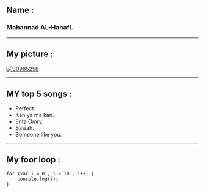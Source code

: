 ## Name :
### Mohannad AL-Hanafi.
-------
## My picture :

<a href="https://imgbb.com/"><img src="https://image.ibb.co/catfYz/30985258.jpg" alt="30985258" border="0"></a>

-----

## MY top 5 songs :

* Perfect.
* Kan ya ma kan.
* Enta Omry.
* Sawah.
* Someone like you.
-----

## My foor loop :

```
for (var i = 0 ; i < 10 ; i++) {
    console.log(i);
}
```